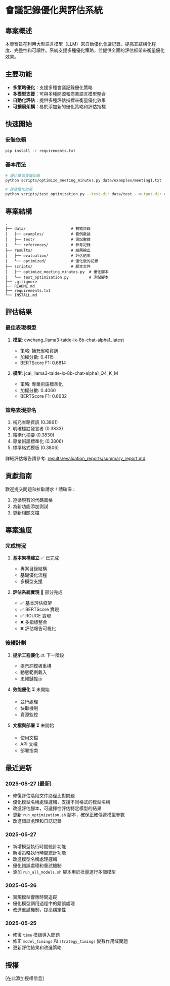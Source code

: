 # 會議記錄優化與評估系統

## 專案概述

本專案旨在利用大型語言模型（LLM）來自動優化會議記錄，提高其結構化程度、完整性和可讀性。系統支援多種優化策略，並提供全面的評估框架來衡量優化效果。

## 主要功能

- **多策略優化**：支援多種會議記錄優化策略
- **多模型支援**：可與多種開源和商業語言模型整合
- **自動化評估**：提供多種評估指標來衡量優化效果
- **可擴展架構**：易於添加新的優化策略和評估指標

## 快速開始

### 安裝依賴

```bash
pip install -r requirements.txt
```

### 基本用法

```bash
# 優化單個會議記錄
python scripts/optimize_meeting_minutes.py data/examples/meeting1.txt

# 評估優化效果
python scripts/test_optimization.py --test-dir data/test --output-dir results/evaluation
```

## 專案結構

```
.
├── data/                    # 數據目錄
│   ├── examples/            # 範例數據
│   ├── test/                # 測試數據
│   └── references/          # 參考記錄
├── results/                 # 結果輸出
│   ├── evaluation/          # 評估結果
│   └── optimized/           # 優化後的記錄
├── scripts/                 # 腳本文件
│   ├── optimize_meeting_minutes.py  # 優化腳本
│   └── test_optimization.py         # 測試腳本
├── .gitignore
├── README.md
├── requirements.txt
└── INSTALL.md
```

## 評估結果

### 最佳表現模型
1. **模型**: cwchang_llama3-taide-lx-8b-chat-alpha1_latest
   - 策略: 補充省略資訊
   - 加權分數: 0.4115
   - BERTScore F1: 0.6814

2. **模型**: jcai_llama3-taide-lx-8b-chat-alpha1_Q4_K_M
   - 策略: 專業術語標準化
   - 加權分數: 0.4060
   - BERTScore F1: 0.6632

### 策略表現排名
1. 補充省略資訊 (0.3861)
2. 明確標註發言者 (0.3833)
3. 結構化摘要 (0.3830)
4. 專業術語標準化 (0.3806)
5. 標準格式模板 (0.3806)

詳細評估報告請參考: [results/evaluation_reports/summary_report.md](results/evaluation_reports/summary_report.md)

## 貢獻指南

歡迎提交問題和拉取請求！請確保：

1. 遵循現有的代碼風格
2. 為新功能添加測試
3. 更新相關文檔

## 專案進度

### 完成情況

1. **基本架構建立** ✅ 已完成
   - 專案目錄結構
   - 基礎優化流程
   - 多模型支援

2. **評估系統實現** 🔄 部分完成
   - ✅ 基本評估框架
   - ✅ BERTScore 實現
   - ✅ ROUGE 實現
   - ❌ 多指標整合
   - ❌ 評估報告可視化

### 後續計劃

3. **提示工程優化** 🔜 下一階段
   - 提示詞模板重構
   - 動態範例載入
   - 思維鏈提示

4. **效能優化** ⏳ 未開始
   - 並行處理
   - 快取機制
   - 資源監控

5. **文檔與部署** ⏳ 未開始
   - 使用文檔
   - API 文檔
   - 部署指南

## 最近更新

### 2025-05-27 (最新)
- 修復評估階段文件路徑比對問題
- 優化模型名稱處理邏輯，支援不同格式的模型名稱
- 改進評估腳本，可選擇性評估特定模型的結果
- 更新 `run_optimization.sh` 腳本，確保正確傳遞模型參數
- 改進錯誤處理和日誌記錄

### 2025-05-27
- 新增模型執行時間統計功能
- 新增策略執行時間統計功能
- 改進模型名稱處理邏輯
- 優化錯誤處理和重試機制
- 添加 `run_all_models.sh` 腳本用於批量運行多個模型

### 2025-05-26
- 實現模型響應時間追蹤
- 優化模型調用過程中的錯誤處理
- 改進重試機制，提高穩定性

### 2025-05-25
- 修復 `time` 模組導入問題
- 修正 `model_timings` 和 `strategy_timings` 變數作用域問題
- 更新評估結果和改進策略

## 授權

[在此添加授權信息]
